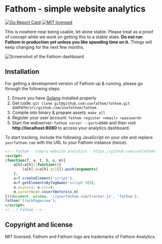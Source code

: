 Fathom - simple website analytics
==============================

[![Go Report Card](https://goreportcard.com/badge/github.com/usefathom/fathom)](https://goreportcard.com/report/github.com/usefathom/fathom)
[![MIT licensed](https://img.shields.io/badge/license-MIT-blue.svg)](https://raw.githubusercontent.com/usefathom/fathom/master/LICENSE)


This is nowhere near being usable, let alone stable. Please treat as a proof of concept while we work on getting this to a stable state. **Do not run Fathom in production yet unless you like spending time on it.** Things will keep changing for the next few months.

![Screenshot of the Fathom dashboard](https://github.com/usefathom/fathom/blob/master/assets/img/fathom.jpg?v=6)

## Installation

For getting a development version of Fathom up & running, please go through the following steps.

1. Ensure you have [Golang](https://golang.org/doc/install#install) installed properly
1. Get code: `git clone git@github.com:usefathom/fathom.git $GOPATH/src/github.com/usefathom/fathom` 
1. Compile into binary & prepare assets: `make all` 
1. Register your user account: `fathom register <email> <password>`
1. Start the webserver: `fathom server --port=8080` and then visit **http://localhost:8080** to access your analytics dashboard.

To start tracking, include the following JavaScript on your site and replace `yourfathom.com` with the URL to your Fathom instance (twice).

```html
<!-- Fathom - simple website analytics - https://github.com/usefathom/fathom -->
<script>
(function(f, a, t, h, o, m){
	a[h]=a[h]||function(){
		(a[h].q=a[h].q||[]).push(arguments)
	};
	o=f.createElement('script'),
	m=f.getElementsByTagName('script')[0];
	o.async=1; o.src=t;
	m.parentNode.insertBefore(o,m)
})(document, window, '//yourfathom.com/tracker.js', 'fathom');
fathom('trackPageview');
</script>
<!-- / Fathom -->
```

## Copyright and license

MIT licensed. Fathom and Fathom logo are trademarks of Fathom Analytics.
